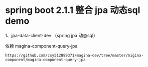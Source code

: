 # spring boot 2.1.1 整合 jpa 动态sql demo
1、jpa-data-client-dev （spring jpa 动态sql）

依赖 magina-component-query-jpa
```
https://github.com/csy512889371/magina-dev/tree/master/migina-component/magina-component-query-jpa
```


